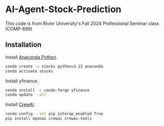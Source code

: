 # AI-Agent-Stock-Prediction

This code is from Rivier University's Fall 2024 Professional Seminar class (COMP-699)

## Installation

Install [Anaconda Python](https://www.anaconda.com/download).

```sh
conda create -n stocks python=3.12 anaconda
conda activate stocks
```

Install yfinance.

```sh
conda install -c conda-forge yfinance
conda update --all
```

Install [CrewAI](https://docs.crewai.com/getting-started/Installing-CrewAI/).


```sh
conda config --set pip_interop_enabled True
pip install openai crewai crewai-tools
```
